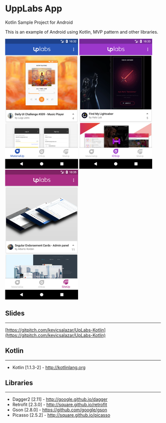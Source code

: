 # UppLabs App
Kotlin Sample Project for Android

This is an example of Android using Kotlin, MVP pattern and other libraries.

<img src="./art/screenshot1.png" height="420" />
<img src="./art/screenshot2.png" height="420" />
<img src="./art/screenshot3.png" height="420" />

## Slides
---
[https://gitpitch.com/kevicsalazar/UpLabs-Kotlin](https://gitpitch.com/kevicsalazar/UpLabs-Kotlin)

## Kotlin
---
 * Kotlin [1.1.3-2] - http://kotlinlang.org
 
## Libraries
---
 * Dagger2 [2.11] - http://google.github.io/dagger
 * Retrofit [2.3.0] - http://square.github.io/retrofit
 * Gson [2.8.0] - https://github.com/google/gson
 * Picasso [2.5.2] - http://square.github.io/picasso
